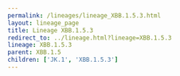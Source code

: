 ```yaml
---
permalink: /lineages/lineage_XBB.1.5.3.html
layout: lineage_page
title: Lineage XBB.1.5.3
redirect_to: ../lineage.html?lineage=XBB.1.5.3
lineage: XBB.1.5.3
parent: XBB.1.5
children: ['JK.1', 'XBB.1.5.3']
---
```

